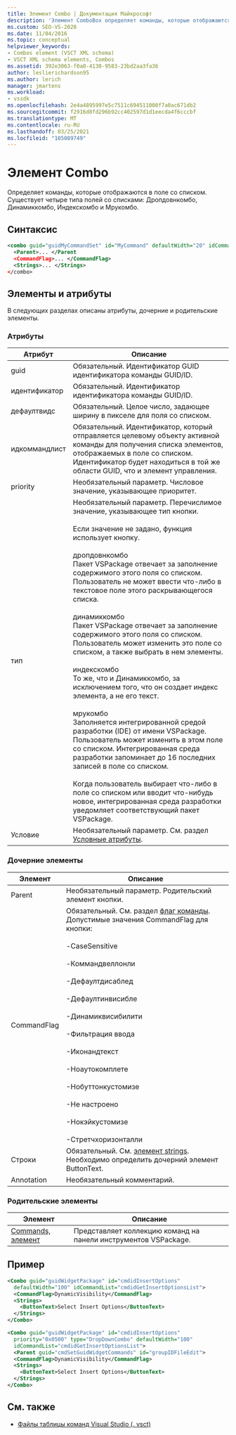 ```yaml
---
title: Элемент Combo | Документация Майкрософт
description: 'Элемент ComboBox определяет команды, которые отображаются в поле со списком. Существует четыре типа: Дропдовнкомбо, Динамиккомбо, Индекскомбо и Мрукомбо.'
ms.custom: SEO-VS-2020
ms.date: 11/04/2016
ms.topic: conceptual
helpviewer_keywords:
- Combos element (VSCT XML schema)
- VSCT XML schema elements, Combos
ms.assetid: 392e3063-f0a0-4130-9583-23bd2aa3fa36
author: leslierichardson95
ms.author: lerich
manager: jmartens
ms.workload:
- vssdk
ms.openlocfilehash: 2e4a4895997e5c7511c694511000f7a0ac671db2
ms.sourcegitcommit: f2916d8fd296b92cc402597d1d1eecda4f6cccbf
ms.translationtype: MT
ms.contentlocale: ru-RU
ms.lasthandoff: 03/25/2021
ms.locfileid: "105089749"
---
```

# <a name="combo-element"></a>Элемент Combo
Определяет команды, которые отображаются в поле со списком. Существует четыре типа полей со списками: Дропдовнкомбо, Динамиккомбо, Индекскомбо и Мрукомбо.

## <a name="syntax"></a>Синтаксис

```xml
<combo guid="guidMyCommandSet" id="MyCommand" defaultWidth="20" idCommandList="MyCommandListID" priority="0x102" type="DropDownCombo">
  <Parent>... </Parent
  <CommandFlag>... </CommandFlag>
  <Strings>... </Strings>
</combo>
```

## <a name="attributes-and-elements"></a>Элементы и атрибуты
 В следующих разделах описаны атрибуты, дочерние и родительские элементы.

### <a name="attributes"></a>Атрибуты

|Атрибут|Описание|
|---------------|-----------------|
|guid|Обязательный. Идентификатор GUID идентификатора команды GUID/ID.|
|идентификатор|Обязательный. Идентификатор идентификатора команды GUID/ID.|
|дефаултвидс|Обязательный. Целое число, задающее ширину в пикселе для поля со списком.|
|идкоммандлист|Обязательный. Идентификатор, который отправляется целевому объекту активной команды для получения списка элементов, отображаемых в поле со списком. Идентификатор будет находиться в той же области GUID, что и элемент управления.|
|priority|Необязательный параметр. Числовое значение, указывающее приоритет.|
|тип|Необязательный параметр. Перечислимое значение, указывающее тип кнопки.<br /><br /> Если значение не задано, функция использует кнопку.<br /><br /> дропдовнкомбо<br /> Пакет VSPackage отвечает за заполнение содержимого этого поля со списком. Пользователь не может ввести что-либо в текстовое поле этого раскрывающегося списка.<br /><br /> динамиккомбо<br /> Пакет VSPackage отвечает за заполнение содержимого этого поля со списком. Пользователь может изменить это поле со списком, а также выбрать в нем элементы.<br /><br /> индекскомбо<br /> То же, что и Динамиккомбо, за исключением того, что он создает индекс элемента, а не его текст.<br /><br /> мрукомбо<br /> Заполняется интегрированной средой разработки (IDE) от имени VSPackage.  Пользователь может изменить в этом поле со списком. Интегрированная среда разработки запоминает до 16 последних записей в поле со списком.<br /><br /> Когда пользователь выбирает что-либо в поле со списком или вводит что-нибудь новое, интегрированная среда разработки уведомляет соответствующий пакет VSPackage.|
|Условие|Необязательный параметр. См. раздел [Условные атрибуты](../extensibility/vsct-xml-schema-conditional-attributes.md).|

### <a name="child-elements"></a>Дочерние элементы

|Элемент|Описание|
|-------------|-----------------|
|Parent|Необязательный параметр. Родительский элемент кнопки.|
|CommandFlag|Обязательный. См. раздел [флаг команды](../extensibility/command-flag-element.md). Допустимые значения CommandFlag для кнопки:<br /><br /> -CaseSensitive<br /><br /> -Коммандвеллонли<br /><br /> -Дефаултдисаблед<br /><br /> -Дефаултинвисибле<br /><br /> -Динамиквисибилити<br /><br /> -Фильтрация ввода<br /><br /> -Иконандтекст<br /><br /> -Ноаутокомплете<br /><br /> -Нобуттонкустомизе<br /><br /> -Не настроено<br /><br /> -Нокэйкустомизе<br /><br /> -Стретчхоризонталли|
|Строки|Обязательный. См. [элемент strings](../extensibility/strings-element.md). Необходимо определить дочерний элемент ButtonText.|
|Annotation|Необязательный комментарий.|

### <a name="parent-elements"></a>Родительские элементы

|Элемент|Описание|
|-------------|-----------------|
|[Commands, элемент](../extensibility/commands-element.md)|Представляет коллекцию команд на панели инструментов VSPackage.|

## <a name="example"></a>Пример

```xml
<Combo guid="guidWidgetPackage" id="cmdidInsertOptions"
  defaultWidth="100" idCommandList="cmdidGetInsertOptionsList">
  <CommandFlag>DynamicVisibility</CommandFlag>
  <Strings>
    <ButtonText>Select Insert Options</ButtonText>
  </Strings>
</Combo>

<Combo guid="guidWidgetPackage" id="cmdidInsertOptions"
  priority="0x0500" type="DropDownCombo" defaultWidth="100"
  idCommandList="cmdidGetInsertOptionsList">
  <Parent guid="cmdSetGuidWidgetCommands" id="groupIDFileEdit">
  <CommandFlag>DynamicVisibility</CommandFlag>
  <Strings>
    <ButtonText>Select Insert Options</ButtonText>
  </Strings>
</Combo>
```

## <a name="see-also"></a>См. также
- [Файлы таблицы команд Visual Studio (. vsct)](../extensibility/internals/visual-studio-command-table-dot-vsct-files.md)
